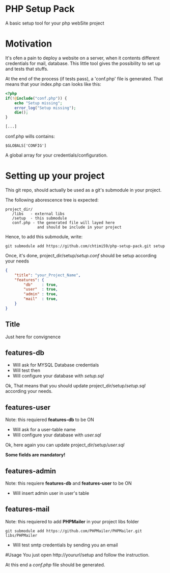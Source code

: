 # PHP Setup Pack
A basic setup tool for your php webSite project

# Motivation
It's ofen a pain to deploy a website on a server, when it contents different credentials for mail, database.
This little tool gives the possibility to set up and tests that stuffs.

At the end of the process (if tests pass), a 'conf.php' file is generated. That means that your index.php can looks like this:

```php
<?php
if(!@include("conf.php")) {
    echo "Setup missing";
    error_log("Setup missing");
    die();
}

[...]

```

conf.php wills contains:
```
$GLOBALS['CONFIG']
```

A global array for your credentials/configuration.


# Setting up your project

This git repo, should actually be used as a git's submodule in your project.

The following aborescence tree is expected:

```
project_dir/
   /libs   - external libs
   /setup  - this submodule
   conf.php - the generated file will layed here
              and should be include in your project
```

Hence, to add this submodule, write:
```
git submodule add https://github.com/chtimi59/php-setup-pack.git setup
```

Once, it's done, project_dir/setup/*setup.conf* should be setup according your needs

```json
{
    "title": "your_Project_Name",
    "features": {
        "db"    : true,
        "user"  : true,
        "admin" : true,
        "mail"  : true,        
    }
}    
```

## Title
Just here for convignence

## features-db
- Will ask for MYSQL Database credentials
- Will test then
- Will configure your database with *setup.sql*

Ok, That means that you should update project_dir/setup/*setup.sql* according your needs.

## features-user
Note: this requiered **features-db** to be ON
- Will ask for a user-table name
- Will configure your database with *user.sql*

Ok, here again you can update project_dir/setup/*user.sql*

**Some fields are mandatory!**

## features-admin
Note: this requiere **features-db** and **features-user** to be ON
- Will insert admin user in user's table

## features-mail
Note: this requiered to add **PHPMailer** in your project libs folder
```
git submodule add https://github.com/PHPMailer/PHPMailer.git libs/PHPMailer
```
- Will test smtp credentials by sending you an email

#Usage
You just open http://yoururl/setup and follow the instruction.

At this end a *conf.php* file should be generated.







